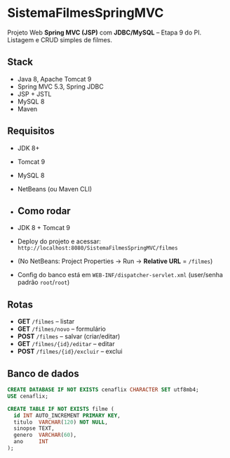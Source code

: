 # SistemaFilmesSpringMVC

Projeto Web **Spring MVC (JSP)** com **JDBC/MySQL** – Etapa 9 do PI.  
Listagem e CRUD simples de filmes.

## Stack
- Java 8, Apache Tomcat 9
- Spring MVC 5.3, Spring JDBC
- JSP + JSTL
- MySQL 8
- Maven

## Requisitos
- JDK 8+
- Tomcat 9
- MySQL 8
- NetBeans (ou Maven CLI)

- ## Como rodar
- JDK 8 + Tomcat 9
- Deploy do projeto e acessar: `http://localhost:8080/SistemaFilmesSpringMVC/filmes`
- (No NetBeans: Project Properties → Run → **Relative URL** = `/filmes`)
- Config do banco está em `WEB-INF/dispatcher-servlet.xml` (user/senha padrão `root`/`root`)

## Rotas
- **GET** `/filmes` – listar
- **GET** `/filmes/novo` – formulário
- **POST** `/filmes` – salvar (criar/editar)
- **GET** `/filmes/{id}/editar` – editar
- **POST** `/filmes/{id}/excluir` – exclui

## Banco de dados
```sql
CREATE DATABASE IF NOT EXISTS cenaflix CHARACTER SET utf8mb4;
USE cenaflix;

CREATE TABLE IF NOT EXISTS filme (
  id INT AUTO_INCREMENT PRIMARY KEY,
  titulo  VARCHAR(120) NOT NULL,
  sinopse TEXT,
  genero  VARCHAR(60),
  ano     INT
);


